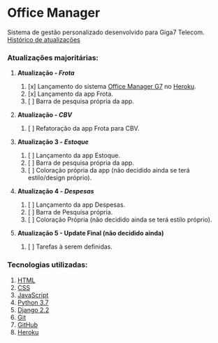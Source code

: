 # Office Manager
Sistema de gestão personalizado desenvolvido para Giga7 Telecom.
[Histórico de atualizações](https://github.com/GabrielJulio/GG/commits/master)

### Atualizações majoritárias:
1. __Atualização - *Frota*__
    1. [x] Lançamento do sistema [Office Manager G7](https://g7-om.herokuapp.com/) no [Heroku](http://heroku.com). 
    1. [x] Lançamento da app Frota.
    1. [ ] Barra de pesquisa própria da app.
      
1. __Atualização - *CBV*__
    1. [ ] Refatoração da app Frota para CBV.

1. __Atualização 3 - *Estoque*__
    1. [ ] Lançamento da app Estoque.
    1. [ ] Barra de pesquisa própria da app.
    1. [ ] Coloração própria da app (não decidido ainda se terá estilo/design próprio).

1. __Atualização 4 - *Despesas*__
    1. [ ] Lançamento da app Despesas.
    1. [ ] Barra de Pesquisa própria.
    1. [ ] Coloração Própria (não decidido ainda se terá estilo próprio).

1. __Atualização 5 - Update Final (não decidido ainda)__
    1. [ ] Tarefas à serem definidas.
    
### Tecnologias utilizadas:
1. [HTML](https://www.w3.org/html/)
1. [CSS](https://www.w3.org/Style/CSS/)
1. [JavaScript](https://www.w3.org/standards/webdesign/script)
1. [Python 3.7](https://www.python.org/)
1. [Django 2.2](https://www.djangoproject.com/)
1. [Git](https://git-scm.com/)
1. [GitHub](https://github.com/GabrielJulio/GG)
1. [Heroku](https://www.heroku.com/)